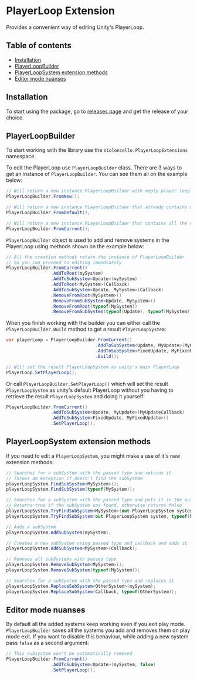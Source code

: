 <!-- omit from toc -->
# PlayerLoop Extension
Provides a convenient way of editing Unity's PlayerLoop.

<!-- omit from toc -->
## Table of contents
- [Installation](#installation)
- [PlayerLoopBuilder](#playerloopbuilder)
- [PlayerLoopSystem extension methods](#playerloopsystem-extension-methods)
- [Editor mode nuanses](#editor-mode-nuanses)

## Installation
To start using the package, go to [releases page](https://github.com/SassyAssSas/playerloop-extension/releases) and get the release of your choice.

## PlayerLoopBuilder
To start working with the library use the `Violoncello.PlayerLoopExtensions` namespace.

To edit the PlayerLoop use `PlayerLoopBuilder` class. There are 3 ways to get an instance of `PlayerLoopBuilder`. You can see them all on the example below:
```csharp
// Will return a new instance PlayerLoopBuilder with empty player loop:
PlayerLoopBuilder.FromNew();

// Will return a new instance PLayerLoopBuilder that already contains default PlayerLoop systems:
PlayerLoopBuilder.FromDefault();

// Will return a new instance PLayerLoopBuilder that contains all the current PlayerLoop systems:
PlayerLoopBuilder.FromCurrent();
``` 

`PlayerLoopBuilder` object is used to add and remove systems in the PlayerLoop using methods shown on the example below:
```csharp
// All the creation methods return the instance of PlayerLoopBuilder
// So you can proceed to editing immediately
PlayerLoopBuilder.FromCurrent()
                 .AddToRoot(mySystem)
                 .AddToSubSystem<Update>(mySystem)
                 .AddToRoot<MySystem>(Callback) 
                 .AddToSubSystem<Update, MySystem>(Callback)
                 .RemoveFromRoot<MySystem>()
                 .RemoveFromSubSystem<Update, MySystem>()
                 .RemoveFromRoot(typeof(MySystem))
                 .RemoveFromSubSystem(typeof(Update), typeof(MySystem));
```
When you finish working with the builder you can either call the `PlayerLoopBuilder.Build` method to get a result `PlayerLoopSystem`:
```csharp
var playerLoop = PlayerLoopBuilder.FromCurrent()
                                  .AddToSubSystem<Update, MyUpdate>(MyUpdateCallback)
                                  .AddToSubSystem<FixedUpdate, MyFixedUpdate>()
                                  .Build();

// Will set the result PlayerLoopSystem as unity's main PlayerLoop 
PlayerLoop.SetPlayerLoop();
```
Or call `PlayerLoopBuilder.SetPlayerLoop()` which will set the result `PlayerLoopSystem` as unity's default PlayerLoop without you having to retrieve the result `PlayerLoopSystem` and doing it yourself: 
```csharp
PlayerLoopBuilder.FromCurrent()
                 .AddToSubSystem<Update, MyUpdate>(MyUpdateCallback)
                 .AddToSubSystem<FixedUpdate, MyFixedUpdate>()
                 .SetPlayerLoop();
```

## PlayerLoopSystem extension methods
If you need to edit a `PlayerLoopSystem`, you might make a use of it's new extension methods:
```csharp
// Searches for a subSystem with the passed type and returns it.
// Throws an exception if doesn't find the subSystem
playerLoopSystem.FindSubSystem<MySystem>();
playerLoopSystem.FindSubSystem(typeof(MySystem));

// Searches for a subSystem with the passed type and puts it in the out variable.
// Returns true if the subSystem was found, otherwise returns false
playerLoopSystem.TryFindSubSystem<MySystem>(out PlayerLoopSystem system);
playerLoopSystem.TryFindSubSystem(out PlayerLoopSystem system, typeof(MySystem));

// Adds a subSystem
playerLoopSystem.AddSubSystem(mySystem);

// Creates a new subSystem using passed type and callback and adds it
playerLoopSystem.AddSubSystem<MySystem>(Callback);

// Removes all subSystems with passed type
playerLoopSystem.RemoveSubSystem<MySystem>();
playerLoopSystem.RemoveSubSystem(typeof(MySystem));

// Searches for a subSystem with the passed type and replaces it
playerLoopSystem.ReplaceSubSystem<OtherSystem>(mySystem);
playerLoopSystem.ReplaceSubSystem(Callback, typeof(OtherSystem));
```

## Editor mode nuanses
By default all the added systems keep working even if you exit play mode. `PlayerLoopBuilder` saves all the systems you add and removes them on play mode exit. If you want to disable this behaviour, while adding a new system pass `false` as a second argument:
```csharp
// This subsystem won't be automatically removed
PlayerLoopBuilder.FromCurrent()
                 .AddToSubSystem<Update>(mySystem, false)
                 .SetPlayerLoop();
```
